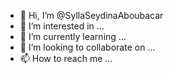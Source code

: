 - 👋 Hi, I’m @SyllaSeydinaAboubacar
- 👀 I’m interested in ...
- 🌱 I’m currently learning ...
- 💞️ I’m looking to collaborate on ...
- 📫 How to reach me ...

<!---
SyllaSeydinaAboubacar/SyllaSeydinaAboubacar is a ✨ special ✨ repository because its `README.md` (this file) appears on your GitHub profile.
You can click the Preview link to take a look at your changes.
--->
